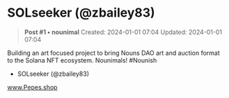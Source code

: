 # SOLseeker (@zbailey83)

<!-- ✦✦✦ POST START ✦✦✦ -->

> **Post #1 • nounimal**
> Created: 2024-01-01 07:04
> Updated: 2024-01-01 07:04

Building an art focused project to bring Nouns DAO art and auction format to the Solana NFT ecosystem. Nounimals! #Nounish

  * SOLseeker (@zbailey83)



www.Pepes.shop

<!-- ✦✦✦ POST END ✦✦✦ -->


